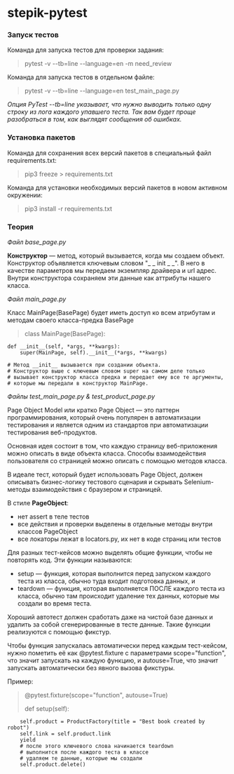 # stepik-pytest
### Запуск тестов
Команда для запуска тестов для проверки задания: 
> pytest -v --tb=line --language=en -m need_review

Команда для запуска тестов в отдельном файле: 
> pytest -v --tb=line --language=en test_main_page.py

*Опция PyTest --tb=line указывает, что нужно выводить только одну строку из лога каждого упавшего теста.
Так вам будет проще разобраться в том, как выглядят сообщения об ошибках.*

### Установка пакетов
Команда для сохранения всех версий пакетов в специальный файл requirements.txt:
> pip3 freeze > requirements.txt

Команда для установки необходимых версий пакетов в новом активном окружении:
> pip3 install -r requirements.txt

### Теория
*Файл base_page.py*

**Конструктор** — метод, который вызывается, когда мы создаем объект.
Конструктор объявляется ключевым словом "_ _ init _ _".
В него в качестве параметров мы передаем экземпляр драйвера и url адрес.
Внутри конструктора сохраняем эти данные как аттрибуты нашего класса.


*Файл main_page.py*

Класс MainPage(BasePage) будет иметь доступ ко всем атрибутам и методам своего класса-предка BasePage
> class MainPage(BasePage):
> 
    def __init__(self, *args, **kwargs):
        super(MainPage, self).__init__(*args, **kwargs)

    # Метод __init__ вызывается при создании объекта.
    # Конструктор выше с ключевым словом super на самом деле только
    # вызывает конструктор класса предка и передает ему все те аргументы,
    # которые мы передали в конструктор MainPage.

*Файлы test_main_page.py & test_product_page.py*

Page Object Model или кратко Page Object — это паттерн программирования, который очень популярен в автоматизации тестирования и является одним из стандартов при автоматизации тестирования веб-продуктов.

Основная идея состоит в том, что каждую страницу веб-приложения можно описать в виде объекта класса. Способы взаимодействия пользователя со страницей можно описать с помощью методов класса. 

В идеале тест, который будет использовать Page Object, должен описывать бизнес-логику тестового сценария и скрывать Selenium-методы взаимодействия с браузером и страницей. 

В стиле **PageObject**:
* нет assert в теле тестов 
* все действия и проверки выделены в отдельные методы внутри классов PageObject
* все локаторы лежат в locators.py, их нет в коде страниц или тестов

Для разных тест-кейсов можно выделять общие функции, чтобы не повторять код. Эти функции называются:
* setup — функция, которая выполнится перед запуском каждого теста из класса, обычно туда входит подготовка данных, и 
* teardown — функция, которая выполняется ПОСЛЕ каждого теста из класса, обычно там происходит удаление тех данных, которые мы создали во время теста. 

Хороший автотест должен сработать даже на чистой базе данных и удалить за собой сгенерированные в тесте данные. Такие функции реализуются с помощью фикстур. 

Чтобы функция запускалась автоматически перед каждым тест-кейсом, нужно пометить её как @pytest.fixture с параметрами scope="function", что значит запускать на каждую функцию, и autouse=True, что значит запускать автоматически без явного вызова фикстуры.

Пример:
> @pytest.fixture(scope="function", autouse=True)
> 
> def setup(self):
> 
        self.product = ProductFactory(title = "Best book created by robot")
        self.link = self.product.link
        yield
        # после этого ключевого слова начинается teardown
        # выполнится после каждого теста в классе
        # удаляем те данные, которые мы создали 
        self.product.delete()